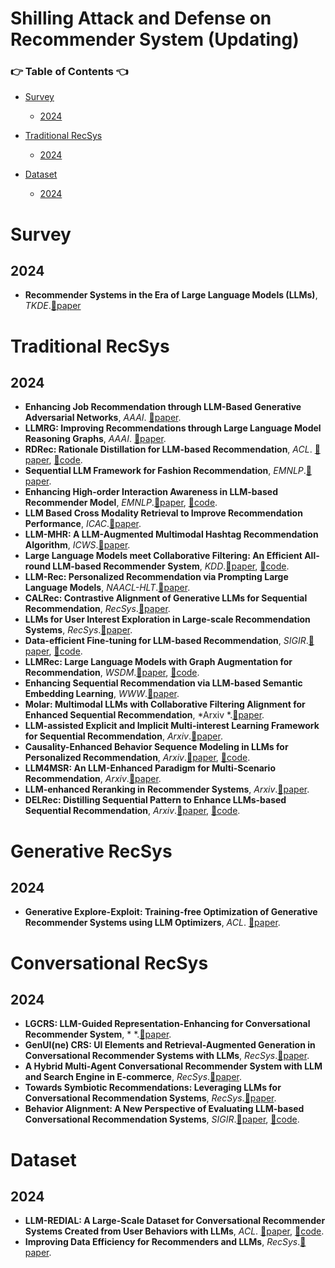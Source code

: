 # Shilling Attack and Defense on Recommender System (Updating)

### 👉 Table of Contents 👈
- [Survey](#Survey)
  * [2024](#2024-1)
 
- [Traditional RecSys](#LLMRecSys)
  * [2024](#2024)

- [Dataset](#Dataset)
  * [2024](#2024-2)
 
# Survey
## 2024
- **Recommender Systems in the Era of Large Language Models (LLMs)**, *TKDE*.[📝paper](https://ieeexplore.ieee.org/document/10506571)

# Traditional RecSys
## 2024
- **Enhancing Job Recommendation through LLM-Based Generative Adversarial Networks**, *AAAI*. [📝paper](https://doi.org/10.1609/aaai.v38i8.28678).
- **LLMRG: Improving Recommendations through Large Language Model Reasoning Graphs**, *AAAI*. [📝paper](https://doi.org/10.1609/aaai.v38i17.29887).
- **RDRec: Rationale Distillation for LLM-based Recommendation**, *ACL*. [📝paper](https://aclanthology.org/2024.acl-short.6/), [📃code](https://github.com/WangXFng/RDRec).
- **Sequential LLM Framework for Fashion Recommendation**, *EMNLP*.[📝paper](https://aclanthology.org/2024.emnlp-industry.95/).
- **Enhancing High-order Interaction Awareness in LLM-based Recommender Model**, *EMNLP*.[📝paper](https://aclanthology.org/2024.emnlp-main.653/), [📃code](https://github.com/WangXFng/ELMRec).
- **LLM Based Cross Modality Retrieval to Improve Recommendation Performance**, *ICAC*.[📝paper](https://ieeexplore.ieee.org/document/10718796).
- **LLM-MHR: A LLM-Augmented Multimodal Hashtag Recommendation Algorithm**, *ICWS*.[📝paper](https://ieeexplore.ieee.org/document/10707396).
- **Large Language Models meet Collaborative Filtering: An Efficient All-round LLM-based Recommender System**, *KDD*.[📝paper](https://doi.org/10.1145/3637528.3671931), [📃code](https://github.com/ghdtjr/A-LLMRec).
- **LLM-Rec: Personalized Recommendation via Prompting Large Language Models**, *NAACL-HLT*.[📝paper](https://aclanthology.org/2024.findings-naacl.39/).
- **CALRec: Contrastive Alignment of Generative LLMs for Sequential Recommendation**, *RecSys*.[📝paper](https://doi.org/10.1145/3640457.3688121).
- **LLMs for User Interest Exploration in Large-scale Recommendation Systems**, *RecSys*.[📝paper](https://doi.org/10.1145/3640457.3688161).
- **Data-efficient Fine-tuning for LLM-based Recommendation**, *SIGIR*.[📝paper](https://doi.org/10.1145/3626772.3657807), [📃code](https://github.com/Linxyhaha/DEALRec).
- **LLMRec: Large Language Models with Graph Augmentation for Recommendation**, *WSDM*.[📝paper](https://doi.org/10.1145/3616855.3635853), [📃code](https://github.com/HKUDS/LLMRec.git).
- **Enhancing Sequential Recommendation via LLM-based Semantic Embedding Learning**, *WWW*.[📝paper](https://dl.acm.org/doi/10.1145/3589335.3648307).
- **Molar: Multimodal LLMs with Collaborative Filtering Alignment for Enhanced Sequential Recommendation**, *Arxiv *.[📝paper](https://doi.org/10.48550/arXiv.2412.18176).
- **LLM-assisted Explicit and Implicit Multi-interest Learning Framework for Sequential Recommendation**, *Arxiv*.[📝paper](https://arxiv.org/abs/2411.09410).
- **Causality-Enhanced Behavior Sequence Modeling in LLMs for Personalized Recommendation**, *Arxiv*.[📝paper](https://arxiv.org/abs/2410.22809), [📃code](https://github.com/itsmeyjt/CFT).
- **LLM4MSR: An LLM-Enhanced Paradigm for Multi-Scenario Recommendation**, *Arxiv*.[📝paper](https://arxiv.org/abs/2406.12529).
- **LLM-enhanced Reranking in Recommender Systems**, *Arxiv*.[📝paper](https://arxiv.org/abs/2406.12433).
- **DELRec: Distilling Sequential Pattern to Enhance LLMs-based Sequential Recommendation**, *Arxiv*.[📝paper](https://arxiv.org/abs/2406.11156), [📃code](https://github.com/haoge6660101/DELRec_hao).

# Generative RecSys
## 2024
- **Generative Explore-Exploit: Training-free Optimization of Generative Recommender Systems using LLM Optimizers**, *ACL*. [📝paper](https://aclanthology.org/2024.acl-long.295/).

# Conversational RecSys
## 2024
- **LGCRS: LLM-Guided Representation-Enhancing for Conversational Recommender System**, * *.[📝paper](https://link.springer.com/chapter/10.1007/978-3-031-72356-8_6).
- **GenUI(ne) CRS: UI Elements and Retrieval-Augmented Generation in Conversational Recommender Systems with LLMs**, *RecSys*.[📝paper](https://doi.org/10.1145/3640457.3691697).
- **A Hybrid Multi-Agent Conversational Recommender System with LLM and Search Engine in E-commerce**, *RecSys*.[📝paper](https://doi.org/10.1145/3640457.3688061).
- **Towards Symbiotic Recommendations: Leveraging LLMs for Conversational Recommendation Systems**, *RecSys*.[📝paper](https://doi.org/10.1145/3640457.368802).
- **Behavior Alignment: A New Perspective of Evaluating LLM-based Conversational Recommendation Systems**, *SIGIR*.[📝paper](https://doi.org/10.1145/3626772.3657924), [📃code](https://github.com/dayuyang1999/Behavior-Alignment).

# Dataset
## 2024
- **LLM-REDIAL: A Large-Scale Dataset for Conversational Recommender Systems Created from User Behaviors with LLMs**, *ACL*. [📝paper](https://aclanthology.org/2024.findings-acl.529/), [📃code](https://github.com/LitGreenhand/LLM-Redial).
- **Improving Data Efficiency for Recommenders and LLMs**, *RecSys*.[📝paper](https://doi.org/10.1145/3640457.368805).
